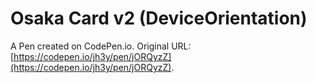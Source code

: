 # Osaka Card v2 (DeviceOrientation)

A Pen created on CodePen.io. Original URL: [https://codepen.io/jh3y/pen/jORQyzZ](https://codepen.io/jh3y/pen/jORQyzZ).

